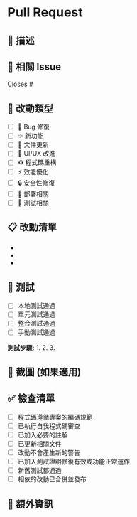 # Pull Request

## 📝 描述

<!-- 簡要描述這個 PR 的目的和改動內容 -->

## 🔗 相關 Issue

<!-- 如果有相關的 Issue,請在這裡連結 -->
Closes #

## 🎯 改動類型

<!-- 請勾選適用的項目 -->

- [ ] 🐛 Bug 修復
- [ ] ✨ 新功能
- [ ] 📝 文件更新
- [ ] 🎨 UI/UX 改進
- [ ] ♻️ 程式碼重構
- [ ] ⚡ 效能優化
- [ ] 🔒 安全性修復
- [ ] 🚀 部署相關
- [ ] 🧪 測試相關

## 📋 改動清單

<!-- 列出主要的改動項目 -->

- 
- 
- 

## 🧪 測試

<!-- 描述你如何測試這些改動 -->

- [ ] 本地測試通過
- [ ] 單元測試通過
- [ ] 整合測試通過
- [ ] 手動測試通過

**測試步驟:**
1. 
2. 
3. 

## 📸 截圖 (如果適用)

<!-- 如果有 UI 改動,請附上截圖 -->

## ✅ 檢查清單

- [ ] 程式碼遵循專案的編碼規範
- [ ] 已執行自我程式碼審查
- [ ] 已加入必要的註解
- [ ] 已更新相關文件
- [ ] 改動不會產生新的警告
- [ ] 已加入測試證明修復有效或功能正常運作
- [ ] 新舊測試都通過
- [ ] 相依的改動已合併並發布

## 📌 額外資訊

<!-- 任何其他需要審查者知道的資訊 -->

